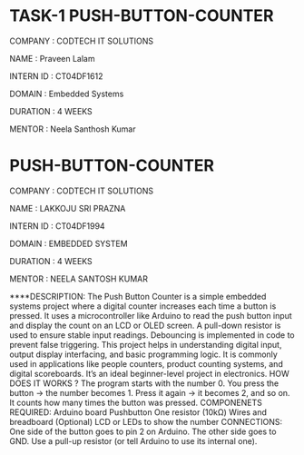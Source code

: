 # TASK-1 PUSH-BUTTON-COUNTER

COMPANY : CODTECH IT SOLUTIONS

NAME :   Praveen Lalam

INTERN ID : CT04DF1612

DOMAIN : Embedded Systems

DURATION : 4 WEEKS

MENTOR : Neela Santhosh Kumar

# PUSH-BUTTON-COUNTER
COMPANY : CODTECH IT SOLUTIONS

NAME : LAKKOJU SRI PRAZNA

INTERN ID : CT04DF1994

DOMAIN : EMBEDDED SYSTEM

DURATION : 4 WEEKS

MENTOR : NEELA SANTOSH KUMAR

****DESCRIPTION:
The Push Button Counter is a simple embedded systems project where a digital counter increases each time a button is pressed. It uses a microcontroller like Arduino to read the push button input and display the count on an LCD or OLED screen. A pull-down resistor is used to ensure stable input readings. Debouncing is implemented in code to prevent false triggering. This project helps in understanding digital input, output display interfacing, and basic programming logic. It is commonly used in applications like people counters, product counting systems, and digital scoreboards. It’s an ideal beginner-level project in electronics.
HOW DOES IT WORKS ?
The program starts with the number 0.
You press the button → the number becomes 1.
Press it again → it becomes 2, and so on.
It counts how many times the button was pressed.
COMPONENETS REQUIRED:
Arduino board
Pushbutton
One resistor (10kΩ)
Wires and breadboard
(Optional) LCD or LEDs to show the number
CONNECTIONS:
One side of the button goes to pin 2 on Arduino.
The other side goes to GND.
Use a pull-up resistor (or tell Arduino to use its internal one).
